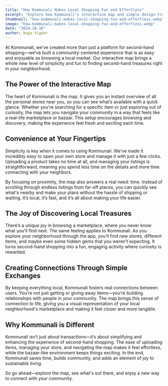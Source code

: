 ```yaml
---
title: "How Kommunali Makes Local Shopping Fun and Effortless"
excerpt: "Explore how Kommunali's interactive map and simple design transform second-hand shopping into an engaging experience."
thumbnail: "how-kommunali-makes-local-shopping-fun-and-effortless.webp"
image: "how-kommunali-makes-local-shopping-fun-and-effortless.webp"
date: "2024-10-16"
author: Noga Vigdor
---
```


At Kommunali, we’ve created more than just a platform for second-hand shopping—we’ve built a community-centered experience that is as easy and enjoyable as browsing a local market. Our interactive map brings a whole new level of simplicity and fun to finding second-hand treasures right in your neighborhood.

## The Power of the Interactive Map

The heart of Kommunali is the map. It gives you an instant overview of all the personal stores near you, so you can see what’s available with a quick glance. Whether you're searching for a specific item or just exploring out of curiosity, the map lets you navigate your community in a way that feels like a real-life marketplace or bazaar. This setup encourages browsing and discovery, making the experience feel fresh and exciting each time.

## Convenience at Your Fingertips

Simplicity is key when it comes to using Kommunali. We've made it incredibly easy to open your own store and manage it with just a few clicks. Uploading a product takes no time at all, and managing your listings is straightforward, meaning you spend less time on the details and more time connecting with your neighbors.

By focusing on proximity, the map also answers a real need: time. Instead of scrolling through endless listings from far-off places, you can quickly see what's nearby and make your plans without the hassle of shipping or waiting. It’s local, it’s fast, and it’s all about making your life easier.

## The Joy of Discovering Local Treasures

There’s a unique joy in browsing a marketplace, where you never know what you’ll find next. The same feeling applies to Kommunali. As you explore your neighborhood through the app, you’ll find new stores, different items, and maybe even some hidden gems that you weren’t expecting. It turns second-hand shopping into a fun, engaging activity where curiosity is rewarded.

## Creating Connections Through Simple Exchanges

By keeping everything local, Kommunali fosters real connections between users. You’re not just getting or giving away items—you’re building relationships with people in your community. The map brings this sense of connection to life, giving you a visual representation of your local neighborhood's marketplace and making it feel closer and more tangible.

## Why Kommunali is Different

Kommunali isn’t just about transactions—it’s about simplifying and enhancing the experience of second-hand shopping. The ease of uploading items, managing your store, and navigating the map makes it feel effortless, while the bazaar-like environment keeps things exciting. In the end, Kommunali saves time, builds community, and adds an element of joy to sustainable living.

So go ahead—explore the map, see what's out there, and enjoy a new way to connect with your community.

